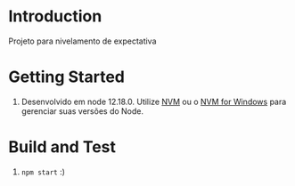 # Introduction

Projeto para nivelamento de expectativa

# Getting Started

1. Desenvolvido em node 12.18.0. Utilize [NVM](https://github.com/nvm-sh/nvm) ou o [NVM for Windows](https://github.com/coreybutler/nvm-windows) para gerenciar suas versões do Node.

# Build and Test

1.  `npm start` :)
